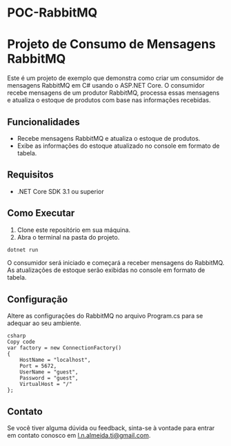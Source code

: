 # POC-RabbitMQ
# Projeto de Consumo de Mensagens RabbitMQ

Este é um projeto de exemplo que demonstra como criar um consumidor de mensagens RabbitMQ em C# usando o ASP.NET Core. O consumidor recebe mensagens de um produtor RabbitMQ, processa essas mensagens e atualiza o estoque de produtos com base nas informações recebidas.

## Funcionalidades

- Recebe mensagens RabbitMQ e atualiza o estoque de produtos.
- Exibe as informações do estoque atualizado no console em formato de tabela.

## Requisitos

- .NET Core SDK 3.1 ou superior

## Como Executar

1. Clone este repositório em sua máquina.
2. Abra o terminal na pasta do projeto.

```bash
dotnet run
```
O consumidor será iniciado e começará a receber mensagens do RabbitMQ. As atualizações de estoque serão exibidas no console em formato de tabela.

## Configuração

Altere as configurações do RabbitMQ no arquivo Program.cs para se adequar ao seu ambiente.
```
csharp
Copy code
var factory = new ConnectionFactory()
{
    HostName = "localhost",
    Port = 5672,
    UserName = "guest",
    Password = "guest",
    VirtualHost = "/"
};
```

## Contato

Se você tiver alguma dúvida ou feedback, sinta-se à vontade para entrar em contato conosco em l.n.almeida.ti@gmail.com.
